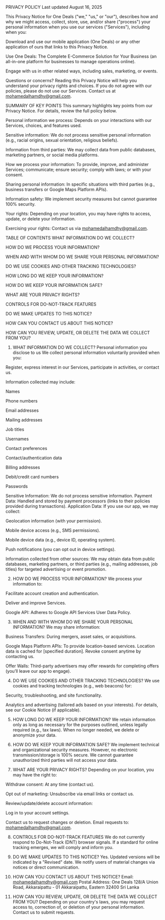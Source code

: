 PRIVACY POLICY
Last updated August 16, 2025

This Privacy Notice for One Deals ("we," "us," or "our"), describes how and why we might access, collect, store, use, and/or share ("process") your personal information when you use our services ("Services"), including when you:

Download and use our mobile application (One Deals) or any other application of ours that links to this Privacy Notice.

Use One Deals: The Complete E-Commerce Solution for Your Business (an all-in-one platform for businesses to manage operations online).

Engage with us in other related ways, including sales, marketing, or events.

Questions or concerns? Reading this Privacy Notice will help you understand your privacy rights and choices. If you do not agree with our policies, please do not use our Services. Contact us at mohamedalhamdhy@gmail.com.

SUMMARY OF KEY POINTS
This summary highlights key points from our Privacy Notice. For details, review the full policy below.

Personal information we process: Depends on your interactions with our Services, choices, and features used.

Sensitive information: We do not process sensitive personal information (e.g., racial origins, sexual orientation, religious beliefs).

Information from third parties: We may collect data from public databases, marketing partners, or social media platforms.

How we process your information: To provide, improve, and administer Services; communicate; ensure security; comply with laws; or with your consent.

Sharing personal information: In specific situations with third parties (e.g., business transfers or Google Maps Platform APIs).

Information safety: We implement security measures but cannot guarantee 100% security.

Your rights: Depending on your location, you may have rights to access, update, or delete your information.

Exercising your rights: Contact us via mohamedalhamdhy@gmail.com.

TABLE OF CONTENTS
WHAT INFORMATION DO WE COLLECT?

HOW DO WE PROCESS YOUR INFORMATION?

WHEN AND WITH WHOM DO WE SHARE YOUR PERSONAL INFORMATION?

DO WE USE COOKIES AND OTHER TRACKING TECHNOLOGIES?

HOW LONG DO WE KEEP YOUR INFORMATION?

HOW DO WE KEEP YOUR INFORMATION SAFE?

WHAT ARE YOUR PRIVACY RIGHTS?

CONTROLS FOR DO-NOT-TRACK FEATURES

DO WE MAKE UPDATES TO THIS NOTICE?

HOW CAN YOU CONTACT US ABOUT THIS NOTICE?

HOW CAN YOU REVIEW, UPDATE, OR DELETE THE DATA WE COLLECT FROM YOU?

1. WHAT INFORMATION DO WE COLLECT?
Personal information you disclose to us
We collect personal information voluntarily provided when you:

Register, express interest in our Services, participate in activities, or contact us.

Information collected may include:

Names

Phone numbers

Email addresses

Mailing addresses

Job titles

Usernames

Contact preferences

Contact/authentication data

Billing addresses

Debit/credit card numbers

Passwords

Sensitive Information: We do not process sensitive information.
Payment Data: Handled and stored by payment processors (links to their policies provided during transactions).
Application Data: If you use our app, we may collect:

Geolocation information (with your permission).

Mobile device access (e.g., SMS permissions).

Mobile device data (e.g., device ID, operating system).

Push notifications (you can opt out in device settings).

Information collected from other sources:
We may obtain data from public databases, marketing partners, or third parties (e.g., mailing addresses, job titles) for targeted advertising or event promotion.

2. HOW DO WE PROCESS YOUR INFORMATION?
We process your information to:

Facilitate account creation and authentication.

Deliver and improve Services.

Google API: Adheres to Google API Services User Data Policy.

3. WHEN AND WITH WHOM DO WE SHARE YOUR PERSONAL INFORMATION?
We may share information:

Business Transfers: During mergers, asset sales, or acquisitions.

Google Maps Platform APIs: To provide location-based services. Location data is cached for [specified duration]. Revoke consent anytime by contacting us.

Offer Walls: Third-party advertisers may offer rewards for completing offers (you’ll leave our app to engage).

4. DO WE USE COOKIES AND OTHER TRACKING TECHNOLOGIES?
We use cookies and tracking technologies (e.g., web beacons) for:

Security, troubleshooting, and site functionality.

Analytics and advertising (tailored ads based on your interests).
For details, see our Cookie Notice (if applicable).

5. HOW LONG DO WE KEEP YOUR INFORMATION?
We retain information only as long as necessary for the purposes outlined, unless legally required (e.g., tax laws). When no longer needed, we delete or anonymize your data.

6. HOW DO WE KEEP YOUR INFORMATION SAFE?
We implement technical and organizational security measures. However, no electronic transmission/storage is 100% secure. We cannot guarantee unauthorized third parties will not access your data.

7. WHAT ARE YOUR PRIVACY RIGHTS?
Depending on your location, you may have the right to:

Withdraw consent: At any time (contact us).

Opt out of marketing: Unsubscribe via email links or contact us.

Review/update/delete account information:

Log in to your account settings.

Contact us to request changes or deletion.
Email requests to: mohamedalhamdhy@gmail.com.

8. CONTROLS FOR DO-NOT-TRACK FEATURES
We do not currently respond to Do-Not-Track (DNT) browser signals. If a standard for online tracking emerges, we will comply and inform you.

9. DO WE MAKE UPDATES TO THIS NOTICE?
Yes. Updated versions will be indicated by a "Revised" date. We notify users of material changes via notices or direct communication.

10. HOW CAN YOU CONTACT US ABOUT THIS NOTICE?
Email: mohamedalhamdhy@gmail.com
Postal Address:
One Deals
128/A Union Road, Akkaraipattu - 01
Akkaraipattu, Eastern 32400
Sri Lanka

11. HOW CAN YOU REVIEW, UPDATE, OR DELETE THE DATA WE COLLECT FROM YOU?
Depending on your country's laws, you may request access to, correction of, or deletion of your personal information. Contact us to submit requests.
